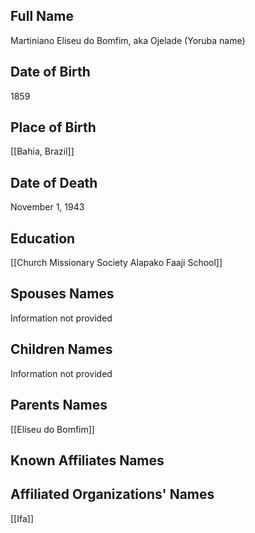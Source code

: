 ## Full Name
Martiniano Eliseu do Bomfim, aka Ojelade (Yoruba name)

## Date of Birth
1859

## Place of Birth
[[Bahia, Brazil]]

## Date of Death
November 1, 1943

## Education
[[Church Missionary Society Alapako Faaji School]]

## Spouses Names
Information not provided

## Children Names
Information not provided

## Parents Names
[[Eliseu do Bomfim]]

## Known Affiliates Names


## Affiliated Organizations' Names
[[Ifa]]